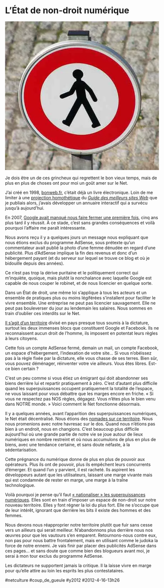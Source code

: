 # L’État de non-droit numérique

![](_i/interdit.webp)

Je dois être un de ces grincheux qui regrettent le bon vieux temps, mais de plus en plus de choses ont pour moi un goût amer sur le Net.

J’ai créé en 1998, [bonweb.fr](http://bonweb.fr), c’était déjà un livre électronique. Loin de me limiter à une [projection homothétique](../../2011/1/definir-livre-electronique.md) du *[Guide des meilleurs sites Web](../../page/bibliographie/vulgarisation-1997-2003)* que je publiais alors, j’avais développer un annuaire interactif qui a survécu jusqu’à aujourd’hui.

En 2007, [Google avait manqué nous faire fermer une première fois](#bonweb), cinq ans plus tard il y réussit. À ce stade, c’est sans grandes conséquences et voilà pourquoi l’affaire me paraît intéressante.

Nous avons reçu il y a quelques jours un message nous expliquant que nous étions exclus du programme AdSense, sous prétexte qu’un commentateur avait publié la photo d’une femme dénudée en regard d’une publicité. Plus d’AdSense implique la fin des revenus et donc d’un hébergement payant (et du serveur sur lequel se trouve ce blog et où je bidouille depuis des années).

Ce n’est pas trop la dérive puritaine et le politiquement correct qui m’inquiète, quoique, mais plutôt la nonchalance avec laquelle Google est capable de nous couper le robinet, et de nous licencier en quelque sorte.

Dans un État de droit, une même loi s’applique à tous les acteurs et un ensemble de pratiques plus ou moins légiférées s’installent pour faciliter le vivre ensemble. Une entreprise ne peut pas licencier sauvagement. Elle ne peut pas bouleverser du jour au lendemain les salaires. Nous sommes en train d’oublier ces interdits sur le Net.

[Il s’agit d’un territoire](#territoire) divisé en pays presque tous soumis à la dictature, surtout les deux immenses blocs que constituent Google et Facebook. Ils ne reconnaissent aucun droit de l’homme, ils imposent en potentat leurs règles à leurs citoyens.

Cette fois un compte AdSense fermé, demain un mail, un compte Facebook, un espace d’hébergement, l’indexation de votre site… Si vous n’obéissez pas à la règle fixée par la dictature, elle vous chasse de ses terres. Bien sûr, vous pouvez déménager, réinventer votre vie ailleurs. Vous êtes libres. Est-ce bien certain ?

C’est un peu comme si vous étiez un émigrant qui doit abandonner ses biens derrière lui et repartir pratiquement à zéro. C’est d’autant plus difficile quand les superpuissances occupent pratiquement la totalité de l’espace, ne vous laissant pour vous débattre que les marges encore en friche. « Si vous ne respectez pas NOS règles, dégagez. Vous n’êtes plus le bien venu dans NOTRE monde. » Voici comment le Net fonctionne désormais.

Il y a quelques années, avant l’apparition des superpuissances numériques, le Net était décentralisé. Nous étions des [nomades sur ce territoire](../../books/alternative-nomade.md). Nous nous promenions avec notre havresac sur le dos. Quand nous n’étions pas bien à un endroit, nous en changions. C’est beaucoup plus difficile aujourd’hui où une grande partie de notre vie se joue autour de lieux numériques en nombre restreint et où nous accumulons de plus en plus de biens, avec une tendance certaine, et sans doute néfaste, à la sédentarisation.

Cette prégnance du numérique donne de plus en plus de pouvoir aux opérateurs. Plus ils ont de pouvoir, plus ils empêchent leurs concurrents d’émerger. Et quand l’un y parvient, il est racheté. Ils aspirent les développeurs autant que les utilisateurs, laissant une marge vivante mais qui est condamnée de rester en marge, une marge à la traîne technologique.

Voilà pourquoi je pense qu’il faut [« nationaliser » les superpuissances numériques](../3/nationalisons-google-et-facebook.md). Elles sont en train d’imposer un espace de non-droit sur notre nouveau territoire. Elles y font régner la loi du plus fort. Elle ne s’occupe que de leur intérêt, ignorant que derrière les bits il existe des hommes et des femmes.

Nous devons nous réapproprier notre territoire plutôt que fuir sans cesse vers un ailleurs qui serait meilleur. N’abandonnons plus derrière nous nos œuvres pour que les vautours s’en emparent. Retournons-nous contre eux, non pas pour nous battre frontalement, mais en utilisant comme le judoka la force de notre ennemi. Je vais finir par placer des publicités AdSense dans ces pages… et sans doute que comme bien des blogueurs avant moi, je serai à mon tour exclus du programme AdSense.

Les dictateurs ne supportent jamais la critique. Il la laisse vivre en marge pour qu’elle attire au loin les esprits les plus contestataires.

#netculture #coup_de_gueule #y2012 #2012-4-16-13h26
